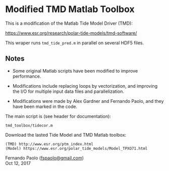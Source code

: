 # Modified TMD Matlab Toolbox

This is a modification of the Matlab Tide Model Driver (TMD):

https://www.esr.org/research/polar-tide-models/tmd-software/

This wraper runs `tmd_tide_pred.m` in parallel on several HDF5 files.

## Notes

* Some original Matlab scripts have been modified to improve performance.

* Modifications include replacing loops by vectorization, and improving
  the I/O for multiple input data files and parallelization.

* Modifications were made by Alex Gardner and Fernando Paolo, and they
  have been marked in the code.

The main script is (see header for documentation):

    tmd_toolbox/tidecor.m

Download the lasted Tide Model and TMD Matlab toolbox:

    (TMD) http://www.esr.org/ptm_index.html
    (Model) https://www.esr.org/polar_tide_models/Model_TPXO71.html


Fernando Paolo (fspaolo@gmail.com)  
Oct 12, 2017

